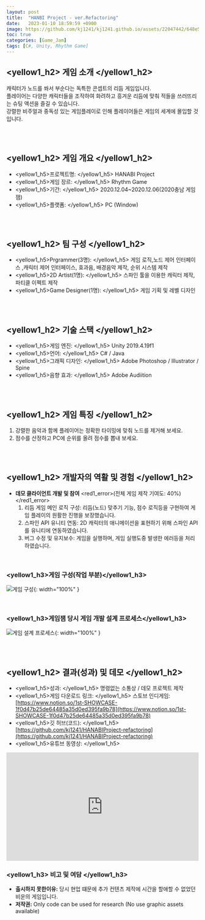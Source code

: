 ```yaml
---
layout: post
title:  "HANBI Project - ver.Refactoring"
date:   2023-01-10 18:59:59 +0900
image: https://github.com/kj1241/kj1241.github.io/assets/22047442/648e5a2c-c84f-47a1-a2cd-c6e2f63ec4da
toc: true
categories: [Game_Jam]
tags: [C#, Unity, Rhythm Game]
---
```


<!-- <h1><yellow1_h1>프로젝트 이름: HANBI Project - ver.Refactoring </yellow1_h1></h1>
![하나비프로젝트](https://github.com/kj1241/kj1241.github.io/assets/22047442/648e5a2c-c84f-47a1-a2cd-c6e2f63ec4da){: width="740" height="400"} -->

## <yellow1_h2> 게임 소개 </yellow1_h2>

캐릭터가 노드를 쏴서 부순다는 독특한 콘셉트의 리듬 게임입니다.  
플레이어는 다양한 캐릭터들을 조작하여 화려하고 흥겨운 리듬에 맞춰 적들을 쓰러뜨리는 슈팅 액션을 즐길 수 있습니다.  
강렬한 비주얼과 중독성 있는 게임플레이로 인해 플레이어들은 게임의 세계에 몰입할 것입니다.

<br>
<br>

## <yellow1_h2> 게임 개요 </yellow1_h2>

- <span><yellow1_h5>프로젝트명: </yellow1_h5> HANABI Project</span>
- <span><yellow1_h5>게임 장르: </yellow1_h5> Rhythm Game </span>
- <span><yellow1_h5>기간: </yellow1_h5> 2020.12.04~2020.12.06(2020충남 게임잼) </span>
- <span><yellow1_h5>플랫폼: </yellow1_h5> PC (Window)</span> 

<br>
<br>

## <yellow1_h2> 팀 구성 </yellow1_h2>

- <span><yellow1_h5>Prgrammer(3명): </yellow1_h5> 게임 로직,노드 제어 인터페이스 ,캐릭터 제어 인터페이스, 효과음, 배경음악 제작, 순위 시스템 제작 </span>
- <span><yellow1_h5>2D Artist(1명): </yellow1_h5> 스파인 툴을 이용한 캐릭터 제작, 파티클 이펙트 제작 </span>
- <span><yellow1_h5>Game Designer(1명): </yellow1_h5> 게임 기획 및 레벨 디자인 </span>

<br>
<br>

## <yellow1_h2> 기술 스택 </yellow1_h2>

- <span><yellow1_h5>게임 엔진: </yellow1_h5> Unity 2019.4.19f1 </span>
- <span><yellow1_h5>언어: </yellow1_h5> C# / Java </span>
- <span><yellow1_h5>그래픽 디자인: </yellow1_h5> Adobe Photoshop / Illustrator / Spine </span>
- <span><yellow1_h5>음향 효과: </yellow1_h5> Adobe Audiition</span> 

<br>
<br>

## <yellow1_h2> 게임 특징 </yellow1_h2>

1. 강렬한 음악과 함께 플레이어는 정확한 타이밍에 맞춰 노드를 제거해 보세요.
2. 점수를 산정하고 PC에 순위를 올려 점수를 뽑내 보세요.

<br>
<br>

## <yellow1_h2> 개발자의 역활 및 경험 </yellow1_h2>

- **데모 클라이언트 개발 및 참여** <span><red1_error>(전체 게임 제작 기여도: 40%)</red1_error></span>
    1. 리듬 게임 메인 로직 구성:  리듬(노드) 맞추기 기능, 점수 로직등을 구현하여 게임 플레이의 원활한 진행을 보장했습니다.
    2. 스파인 API 유니티 연동: 2D 캐릭터의 애니메이션을 표현하기 위해 스파인 API를 유니티에 연동하였습니다.
    3. 버그 수정 및 유지보수: 게임을 실행하며, 게임 실행도중 발생한 에러등을 처리하였습니다.

<br>

### <yellow1_h3>게임 구성(작업 부분)</yellow1_h3>

![게임 구성](https://drive.google.com/uc?export=view&id=1x7ih_p7jSdS03jFCKJz15YdMV_3Pd1rz){: width="100%" }

<br>

### <yellow1_h3>게임잼 당시 게임 개발 설계 프로세스</yellow1_h3>

![게임 설계 프로세스](https://drive.google.com/uc?export=view&id=1fmyW_-WF-aIPWDEoDgrCv_08em4eI7Zf){: width="100%" }



<br>
<br>

## <yellow1_h2> 결과(성과) 및 데모 </yellow1_h2>

- <span><yellow1_h5>성과: </yellow1_h5> 명령없는 소통상 / 데모 프로젝트 제작 </span>
- <yellow1_h5>게임 다운로드 링크: </yellow1_h5>
스토브 인디게임: [https://www.notion.so/1st-SHOWCASE-1f0d47b25de64485a35d0ed395fa9b78](https://www.notion.so/1st-SHOWCASE-1f0d47b25de64485a35d0ed395fa9b78)  
- <span> <yellow1_h5>깃 허브(코드): </yellow1_h5> [https://github.com/kj1241/HANABIProject-refactoring](https://github.com/kj1241/HANABIProject-refactoring) </span>
- <yellow1_h5>유튜브 동영상: </yellow1_h5> 
<iframe width="100%" style="aspect-ratio:16/9" src="https://www.youtube.com/embed/YMq3jkKQHYY" title="HANABI_Project" frameborder="0" allow="accelerometer; autoplay; clipboard-write; encrypted-media; gyroscope; picture-in-picture; web-share" allowfullscreen></iframe>

<br>

### <yellow1_h3> 비고 및 여담 </yellow1_h3>

- **출시하지 못한이유:** 당시 현업 떄문에 추가 컨텐츠 제작에 시간을 할애할 수 없었던 비운의 게임입니다.
- **저작권:** Only code can be used for research (No use graphic assets available)
